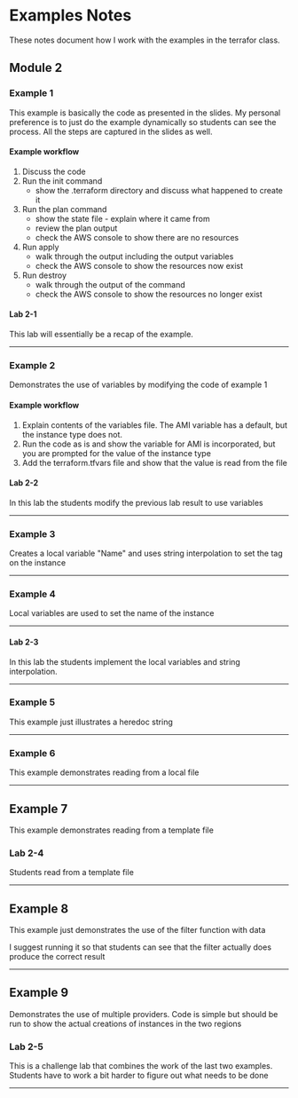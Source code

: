 # Examples Notes

These notes document how I work with the examples in the terrafor class.

## Module 2

### Example 1

This example is basically the code as presented in the slides. My personal preference is to just do the example dynamically so students can see the process.
 All the steps are captured in the slides as well.

#### Example workflow
1. Discuss the code
2. Run the init command
    - show the .terraform directory and discuss what happened to create it
3. Run the plan command
    - show the state file - explain where it came from
    - review the plan output
    - check the AWS console to show there are no resources
4. Run apply
    - walk through the output including the output variables
    - check the AWS console to show the resources now exist
5. Run destroy
    - walk through the output of the command
    - check the AWS console to show the resources no longer exist
    
#### Lab 2-1

This lab will essentially be a recap of the example.

---
### Example 2

Demonstrates the use of variables by modifying the code of example 1

#### Example workflow

1. Explain contents of the variables file. The AMI variable has a default, but the instance type does not.
2. Run the code as is and show the variable for AMI is incorporated, but you are prompted for the value of the instance type
3. Add the terraform.tfvars file and show that the value is read from the file

#### Lab 2-2

In this lab the students modify the previous lab result to use variables

---

### Example 3

Creates a local variable "Name" and uses string interpolation to set the tag on the instance

---

### Example 4

Local variables are used to set the name of the instance

---

#### Lab 2-3

In this lab the students implement the local variables and string interpolation.

--- 

### Example 5

This example just illustrates a heredoc string

---

### Example 6 

This example demonstrates reading from a local file

---

## Example 7

This example demonstrates reading from a template file

### Lab 2-4

Students read from a template file

---

## Example 8

This example just demonstrates the use of the filter function with data

I suggest running it so that students can see that the filter actually does produce the correct result

---

## Example 9

Demonstrates the use of multiple providers. Code is simple but should be run to show the actual creations of instances in the two regions

### Lab 2-5

This is a challenge lab that combines the work of the last two examples. Students have to work a bit harder to figure out what needs to be done

---




